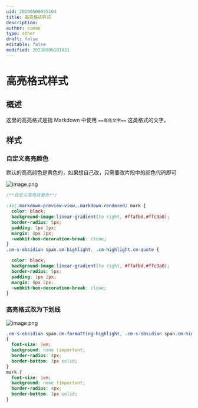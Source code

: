 ```yaml
---
uid: 20230506095104
title: 高亮格式样式
description: 
author: cuman
type: other
draft: false
editable: false
modified: 20230506101631
---
```


# 高亮格式样式

## 概述

这里的高亮格式是指 Markdown 中使用 `==高亮文字==` 这类格式的文字。

## 样式

### 自定义高亮颜色

默认的高亮颜色是黄色的，如果想自己改，只需要改片段中的颜色代码即可

![image.png](https://cdn.pkmer.cn/images/202305061003845.png)

```css
/**自定义高亮背景色**/

:is(.markdown-preview-view,.markdown-rendered) mark {
  color: black;
  background-image:linear-gradient(to right, #ffafbd,#ffc3a0);
  border-radius: 5px;
  padding: 1px 2px;
  margin: 0px 2px;
  -webkit-box-decoration-break: clone;
}
.cm-s-obsidian span.cm-highlight, .cm-highlight.cm-quote {

  color: black;
  background-image:linear-gradient(to right, #ffafbd,#ffc3a0);
  border-radius: 5px;
  padding: 1px 2px;
  margin: 0px 2px;
  -webkit-box-decoration-break: clone;
}
```

### 高亮格式改为下划线

![image.png](https://cdn.pkmer.cn/images/202305060958578.png)

```css
.cm-s-obsidian span.cm-formatting-highlight, .cm-s-obsidian span.cm-highlight
{
  font-size: 1em;
  background: none !important;
  border-radius: 4px;
  border-bottom: 3px solid;
}
mark {
  font-size: 1em;
  background: none !important;
  border-radius: 4px;
  border-bottom: 3px solid;
}
```